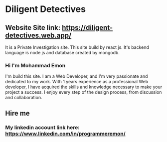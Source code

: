 # Diligent Detectives

## Website Site link: https://diligent-detectives.web.app/

  It is a Private Investigation site.
  This site build by react js. It's backend language is node js and database created by mongodb.





### Hi I'm Mohammad Emon 
  I'm build this site.
  I am a Web Developer, and I'm very passionate and dedicated to my work. With 1 years experience as a professional Web developer, I have acquired the skills and knowledge necessary to make your project a success. I enjoy every step of the design process, from discussion and collaboration.




## Hire me

### My linkedin account link here: https://www.linkedin.com/in/programmeremon/

